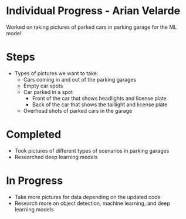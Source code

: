 # Individual Progress - Arian Velarde

Worked on taking pictures of parked cars in parking garage for the ML model

# Steps
* Types of pictures we want to take:
  * Cars coming in and out of the parking garages
  * Empty car spots
  * Car parked in a spot
    * Front of the car that shows headlights and license plate
    * Back of the car that shows the taillight and license plate
  * Overhead shots of parked cars in the garage

# Completed
* Took pictures of different types of scenarios in parking garages
* Researched deep learning models

# In Progress
* Take more pictures for data depending on the updated code
* Research more on object detection, machine learning, and deep learning models
